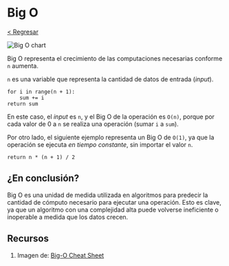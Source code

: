 # Big O

[< Regresar](/)

![Big O chart](/images/big_o_chart.jpeg)

Big O representa el crecimiento de las computaciones necesarias conforme `n` aumenta.

`n` es una variable que representa la cantidad de datos de entrada (*input*).

```
for i in range(n + 1):
    sum += i
return sum
```

En este caso, el *input* es `n`, y el Big O de la operación es `O(n)`, porque por cada valor de 0 a `n` se realiza una operación (sumar `i` a `sum`).

Por otro lado, el siguiente ejemplo representa un Big O de `O(1)`, ya que la operación se ejecuta *en tiempo constante*, sin importar el valor `n`.

```
return n * (n + 1) / 2
```

## ¿En conclusión?

Big O es una unidad de medida utilizada en algoritmos para predecir la cantidad de cómputo necesario para ejecutar una operación. Esto es clave, ya que un algoritmo con una complejidad alta puede volverse ineficiente o inoperable a medida que los datos crecen.

## Recursos

1. Imagen de: [Big-O Cheat Sheet](https://www.bigocheatsheet.com/)
